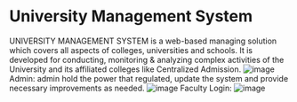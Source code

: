 # University Management System
UNIVERSITY MANAGEMENT SYSTEM is a web-based managing solution which covers all aspects of colleges, universities and schools. It is developed for conducting, monitoring & analyzing complex activities of the University and its affiliated colleges like Centralized Admission.
![image](https://user-images.githubusercontent.com/65845126/134659659-b88614f4-ddc0-486e-ac47-3020bba93225.png)
Admin: admin hold the power that regulated, update the system and provide necessary improvements as needed.
![image](https://user-images.githubusercontent.com/65845126/134659702-e7299132-6df9-42ca-adc5-d694a51e96ed.png)
Faculty Login:
![image](https://user-images.githubusercontent.com/65845126/134660005-b16f72e8-b4e2-445a-9e5b-36b06a12bc88.png)
